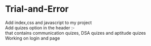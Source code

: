 # Trial-and-Error
Add index,css and javascript to my project <br>
Add quizes option in the header :-<br>
that contains communication quizes, DSA quizes and aptitude quizes <br>
Working on login and page 